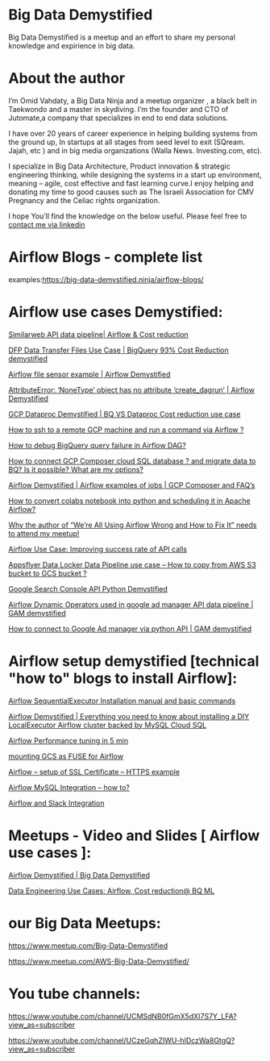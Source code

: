 # Big Data Demystified
Big Data Demystified is a meetup and an effort to share my personal knowledge and expirience in big data.  

# About the author
I’m Omid Vahdaty, a Big Data Ninja and a meetup organizer , a black belt in Taekwondo and a master in skydiving.
I’m the founder and CTO of Jutomate,a company that  specializes  in end to end data solutions.

I have over 20 years of career experience in helping building systems from the ground up, In startups at all stages from seed level to exit  (SQream. Jajah, etc ) and  in big media organizations (Walla News. Investing.com, etc).

I specialize in Big Data Architecture, Product innovation & strategic engineering thinking, while designing the systems in a start up environment, meaning – agile, cost effective and fast learning curve.I enjoy helping and donating my time to good causes such as The Israeli Association for CMV Pregnancy and the Celiac rights organization.

I hope You’ll find the knowledge on the below useful. Please feel free to [contact me via linkedin](https://www.linkedin.com/in/omid-vahdaty/)

# Airflow Blogs - complete list 
examples:https://big-data-demystified.ninja/airflow-blogs/

# Airflow use cases Demystified:
[Similarweb API data pipeline| Airflow & Cost reduction]( https://big-data-demystified.ninja/2020/01/07/similar-web-api-data-pipeline-airflow-cost-reduction/)

[DFP Data Transfer Files Use Case | BigQuery 93% Cost Reduction demystified](https://big-data-demystified.ninja/2019/11/27/bigquery-sharded-table-loading-via-airflow-dynamic-workflow-template-fields-and-loop-dfp-data-transfer-files-use-case/)

[Airflow file sensor example | Airflow Demystified](https://big-data-demystified.ninja/2019/11/14/airflow-file-sensor-example-airflow-demystified/)

[AttributeError: ‘NoneType’ object has no attribute ‘create_dagrun’ | Airflow Demystified](https://big-data-demystified.ninja/2019/11/14/attributeerror-nonetype-object-has-no-attribute-create_dagrun-airflow-demystified/)

[GCP Dataproc Demystified | BQ VS Dataproc Cost reduction use case](https://big-data-demystified.ninja/2019/11/24/gcp-dataproc-demystified-bq-vs-dataproc-cost-reduction-use-case/)

[How to ssh to a remote GCP machine and run a command via Airflow ?](https://big-data-demystified.ninja/2019/11/04/how-to-ssh-to-a-remote-gcp-machine-and-run-a-command-via-airflow/)

[How to debug BigQuery query failure in Airflow DAG?](https://big-data-demystified.ninja/2019/11/03/how-to-debug-bigquery-query-failure-in-airflow-dag/)

[How to connect GCP Composer cloud SQL database ? and migrate data to BQ? Is it possible? What are my options?](https://big-data-demystified.ninja/2019/10/16/how-to-connect-gcp-composer-cloud-sql-database-and-migrate-data-to-bq-is-it-possible-what-are-my-options/)

[Airflow Demystified | Airflow examples of jobs | GCP Composer and FAQ’s](https://big-data-demystified.ninja/2019/02/18/air-flow-example-of-job-data-composer-gcp/)

[How to convert colabs notebook into python and scheduling it in Apache Airflow?](https://big-data-demystified.ninja/2020/02/02/how-to-convert-colabs-notebook-into-python-and-scheduling-it-in-apache-airflow/)

[Why the author of “We’re All Using Airflow Wrong and How to Fix It” needs to attend my meetup!](https://big-data-demystified.ninja/2020/02/11/why-the-author-of-were-all-using-airflow-wrong-and-how-to-fix-it-needs-to-attend-my-meetup/)

[Airflow Use Case: Improving success rate of API calls](https://big-data-demystified.ninja/2020/04/03/airflow-use-case-improving-success-rate-of-api-calls/)

[Appsflyer Data Locker Data Pipeline use case – How to copy from AWS S3 bucket to GCS bucket ?](https://big-data-demystified.ninja/2020/03/31/apps-flyer-data-locker-data-pipeline-use-case-how-to-copy-from-aws-s3-bucket-to-gcs-bucket/)

[Google Search Console API Python Demystified](https://big-data-demystified.ninja/2020/03/22/google-search-console-api-python-demystified/)

[Airflow Dynamic Operators used in google ad manager API data pipeline | GAM demystified](https://big-data-demystified.ninja/2020/02/29/airflow-dynamic-operators-used-in-google-ad-manager-api-data-pipeline-gam-demystified/)

[How to connect to Google Ad manager via python API | GAM demystified](https://big-data-demystified.ninja/2020/02/27/how-to-connect-to-google-ad-manager-via-python-api/)

# Airflow setup demystified [technical "how to" blogs to install Airflow]:

[Airflow SequentialExecutor Installation manual and basic commands](https://big-data-demystified.ninja/2018/08/15/airflow-installation-manual-and-workflow-example/)

[Airflow Demystified | Everything you need to know about installing a DIY LocalExecutor Airflow cluster backed by MySQL Cloud SQL](https://big-data-demystified.ninja/2019/10/20/airflow-demystified-everything-you-need-to-know-about-diy-localexecutor-airflow-cluster-backed-by-mysql/)

[Airflow Performance tuning in 5 min](https://big-data-demystified.ninja/2020/03/23/airflow-performance-tuning-in-5-min/)

[mounting GCS as FUSE for Airflow](https://big-data-demystified.ninja/2019/10/15/mounting-gcs-as-fuse-for-airflow/)

[Airflow – setup of SSL Certificate – HTTPS example](https://big-data-demystified.ninja/2019/10/07/airflow-setup-of-ssl-certificate-https-example/)

[Airflow MySQL Integration – how to?](https://big-data-demystified.ninja/2019/10/03/airflow-mysql-integration-how-to/)

[Airflow and Slack Integration](https://big-data-demystified.ninja/2019/10/03/airflow-and-slack-integration/)

# Meetups - Video and Slides [ Airflow use cases ]:

[Airflow Demystified | Big Data Demystified](https://big-data-demystified.ninja/2019/12/08/airflow-demystified-big-data-demystified/)

[Data Engineering Use Cases: Airflow, Cost reduction@ BQ ML](https://big-data-demystified.ninja/2020/02/09/data-engineering-use-cases-airflow-cost-reduction-bq-ml/)

# our Big Data Meetups:
https://www.meetup.com/Big-Data-Demystified

https://www.meetup.com/AWS-Big-Data-Demystified/

# You tube channels:

https://www.youtube.com/channel/UCMSdNB0fGmX5dXI7S7Y_LFA?view_as=subscriber

https://www.youtube.com/channel/UCzeGqhZIWU-hIDczWa8GtgQ?view_as=subscriber
